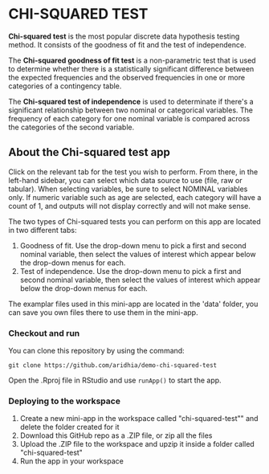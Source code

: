 # CHI-SQUARED TEST

**Chi-squared test** is the most popular discrete data hypothesis testing method. It consists of the goodness of fit and the test of independence.    

The **Chi-squared goodness of fit test** is a non-parametric test that is used to determine whether there is a statistically significant difference between the expected frequencies and the observed frequencies in one or more categories of a contingency table.

The **Chi-squared test of independence** is used to determinate if there's a significant relationship between two nominal or categorical variables. The frequency of each category for one nominal variable is compared across the categories of the second variable.

## About the Chi-squared test app

Click on the relevant tab for the test you wish to perform. From there, in the left-hand sidebar, you can select which data source to use (file, raw or tabular). When selecting variables, be sure to select NOMINAL variables only. If numeric variable such as age are selected, each category will have a count of 1, and outputs will not display correctly and will not make sense.

The two types of Chi-squared tests you can perform on this app are located in two different tabs:

1. Goodness of fit. Use the drop-down menu to pick a first and second nominal variable, then select the values of interest which appear below the drop-down menus for each.
2. Test of independence. Use the drop-down menu to pick a first and second nominal variable, then select the values of interest which appear below the drop-down menus for each.

The examplar files used in this mini-app are located in the 'data' folder, you can save you own files there to use them in the mini-app.

### Checkout and run

You can clone this repository by using the command:

```
git clone https://github.com/aridhia/demo-chi-squared-test
```

Open the .Rproj file in RStudio and use `runApp()` to start the app.

### Deploying to the workspace

1. Create a new mini-app in the workspace called "chi-squared-test"" and delete the folder created for it
2. Download this GitHub repo as a .ZIP file, or zip all the files
3. Upload the .ZIP file to the workspace and upzip it inside a folder called "chi-squared-test"
4. Run the app in your workspace